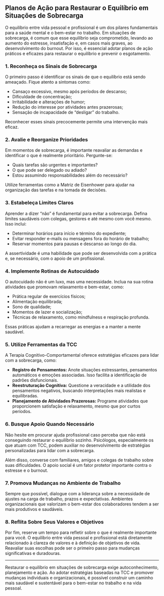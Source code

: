 
## Planos de Ação para Restaurar o Equilíbrio em Situações de Sobrecarga

O equilíbrio entre vida pessoal e profissional é um dos pilares fundamentais para a saúde mental e o bem-estar no trabalho. Em situações de sobrecarga, é comum que esse equilíbrio seja comprometido, levando ao aumento do estresse, insatisfação e, em casos mais graves, ao desenvolvimento do burnout. Por isso, é essencial adotar planos de ação práticos e eficazes para restaurar o equilíbrio e prevenir o esgotamento.

### 1. **Reconheça os Sinais de Sobrecarga**

O primeiro passo é identificar os sinais de que o equilíbrio está sendo ameaçado. Fique atento a sintomas como:

- Cansaço excessivo, mesmo após períodos de descanso;
- Dificuldade de concentração;
- Irritabilidade e alterações de humor;
- Redução do interesse por atividades antes prazerosas;
- Sensação de incapacidade de “desligar” do trabalho.

Reconhecer esses sinais precocemente permite uma intervenção mais eficaz.

### 2. **Avalie e Reorganize Prioridades**

Em momentos de sobrecarga, é importante reavaliar as demandas e identificar o que é realmente prioritário. Pergunte-se:

- Quais tarefas são urgentes e importantes?
- O que pode ser delegado ou adiado?
- Estou assumindo responsabilidades além do necessário?

Utilize ferramentas como a Matriz de Eisenhower para ajudar na organização das tarefas e na tomada de decisões.

### 3. **Estabeleça Limites Claros**

Aprender a dizer “não” é fundamental para evitar a sobrecarga. Defina limites saudáveis com colegas, gestores e até mesmo com você mesmo. Isso inclui:

- Determinar horários para início e término do expediente;
- Evitar responder e-mails ou mensagens fora do horário de trabalho;
- Reservar momentos para pausas e descanso ao longo do dia.

A assertividade é uma habilidade que pode ser desenvolvida com a prática e, se necessário, com o apoio de um profissional.

### 4. **Implemente Rotinas de Autocuidado**

O autocuidado não é um luxo, mas uma necessidade. Inclua na sua rotina atividades que promovam relaxamento e bem-estar, como:

- Prática regular de exercícios físicos;
- Alimentação equilibrada;
- Sono de qualidade;
- Momentos de lazer e socialização;
- Técnicas de relaxamento, como mindfulness e respiração profunda.

Essas práticas ajudam a recarregar as energias e a manter a mente saudável.

### 5. **Utilize Ferramentas da TCC**

A Terapia Cognitivo-Comportamental oferece estratégias eficazes para lidar com a sobrecarga, como:

- **Registro de Pensamentos:** Anote situações estressantes, pensamentos automáticos e emoções associadas. Isso facilita a identificação de padrões disfuncionais.
- **Reestruturação Cognitiva:** Questione a veracidade e a utilidade dos pensamentos negativos, buscando interpretações mais realistas e equilibradas.
- **Planejamento de Atividades Prazerosas:** Programe atividades que proporcionem satisfação e relaxamento, mesmo que por curtos períodos.

### 6. **Busque Apoio Quando Necessário**

Não hesite em procurar ajuda profissional caso perceba que não está conseguindo restaurar o equilíbrio sozinho. Psicólogos, especialmente os que atuam com TCC, podem auxiliar no desenvolvimento de estratégias personalizadas para lidar com a sobrecarga.

Além disso, converse com familiares, amigos e colegas de trabalho sobre suas dificuldades. O apoio social é um fator protetor importante contra o estresse e o burnout.

### 7. **Promova Mudanças no Ambiente de Trabalho**

Sempre que possível, dialogue com a liderança sobre a necessidade de ajustes na carga de trabalho, prazos e expectativas. Ambientes organizacionais que valorizam o bem-estar dos colaboradores tendem a ser mais produtivos e saudáveis.

### 8. **Reflita Sobre Seus Valores e Objetivos**

Por fim, reserve um tempo para refletir sobre o que é realmente importante para você. O equilíbrio entre vida pessoal e profissional está diretamente relacionado à clareza de valores e à definição de objetivos de vida. Reavaliar suas escolhas pode ser o primeiro passo para mudanças significativas e duradouras.

---

Restaurar o equilíbrio em situações de sobrecarga exige autoconhecimento, planejamento e ação. Ao adotar estratégias baseadas na TCC e promover mudanças individuais e organizacionais, é possível construir um caminho mais saudável e sustentável para o bem-estar no trabalho e na vida pessoal.
```
